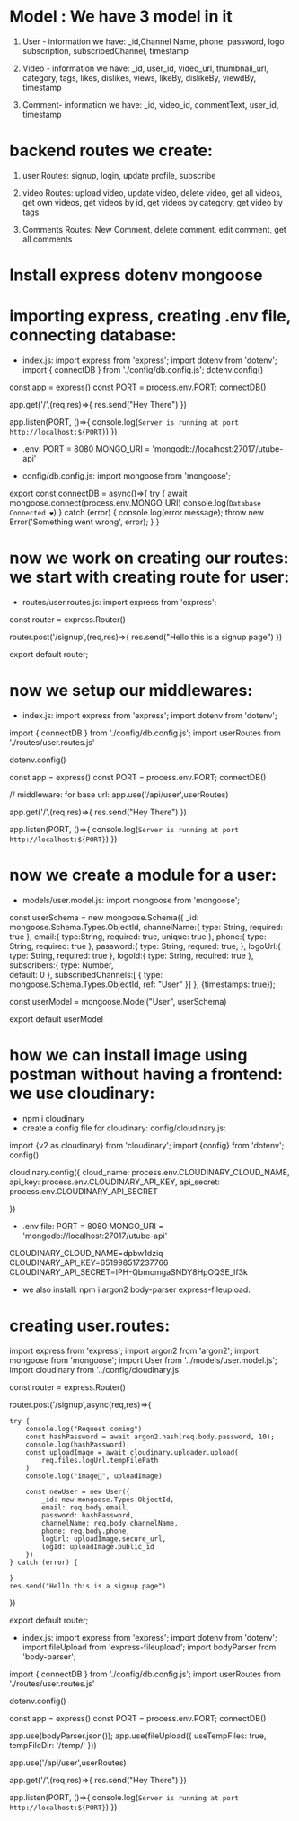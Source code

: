 # Model : We have 3 model in it
1) User - information we have: _id,Channel Name, phone, password, logo subscription, subscribedChannel, timestamp

2) Video - information we have: _id, user_id, video_url, thumbnail_url, category, tags, likes, dislikes, views, likeBy, dislikeBy, viewdBy, timestamp

3) Comment- information we have: _id, video_id, commentText, user_id, timestamp

# backend routes we create:

1) user Routes: signup, login, update profile, subscribe

2) video Routes: upload video, update video, delete video, get all videos, get own videos, get videos by id, get videos by category, get video by tags

3) Comments Routes: New Comment, delete comment, edit comment, get all comments

# Install express dotenv mongoose


# importing express, creating .env file, connecting database:

- index.js:
import express from 'express';
import dotenv from 'dotenv';
import { connectDB } from './config/db.config.js';
dotenv.config()

const app = express()
const PORT = process.env.PORT;
connectDB()

app.get('/',(req,res)=>{
    res.send("Hey There")
})

app.listen(PORT, ()=>{
    console.log(`Server is running at port http://localhost:${PORT}`)
})

- .env:
PORT = 8080
MONGO_URI = 'mongodb://localhost:27017/utube-api'

- config/db.config.js:
import mongoose from 'mongoose';

export const connectDB = async()=>{
    try {
        await mongoose.connect(process.env.MONGO_URI)
        console.log(`Database Connected ❤️`)
    } catch (error) {
        console.log(error.message);
        throw new Error('Something went wrong', error);
    }
}

# now we work on creating our routes: we start with creating route for user:

- routes/user.routes.js:
import express from 'express';

const router = express.Router()

router.post('/signup',(req,res)=>{
    res.send("Hello this is a signup page")
})

export default router;

# now we setup our middlewares:

- index.js:
import express from 'express';
import dotenv from 'dotenv';

import { connectDB } from './config/db.config.js';
import userRoutes from './routes/user.routes.js'


dotenv.config()

const app = express()
const PORT = process.env.PORT;
connectDB()

// middleware: for base url:
app.use('/api/user',userRoutes)

app.get('/',(req,res)=>{
    res.send("Hey There")
})


app.listen(PORT, ()=>{
    console.log(`Server is running at port http://localhost:${PORT}`)
})

# now we create a module for a user:

- models/user.model.js:
import mongoose from 'mongoose';

const userSchema = new mongoose.Schema({
    _id: mongoose.Schema.Types.ObjectId,
    channelName:{
        type: String,
        required: true
    },
    email:{
        type:String,
        required: true,
        unique: true
    },
    phone:{
        type: String,
        required: true
    },
    password:{
        type: String,
        requred: true,
    },
    logoUrl:{
        type: String,
        required: true
    },
    logoId:{
        type: String,
        required: true
    }, 
    subscribers:{
        type: Number,  
        default: 0
    },
    subscribedChannels:[
        {
        type: mongoose.Schema.Types.ObjectId, 
        ref: "User"
    }]
}, {timestamps: true});

const userModel = mongoose.Model("User", userSchema)

export default userModel

# how we can install image using postman without having a frontend: we use cloudinary:

- npm i cloudinary 
- create a config file for cloudinary: config/cloudinary.js:

import {v2 as cloudinary} from 'cloudinary';
import {config} from 'dotenv';
config()

cloudinary.config({
    cloud_name: process.env.CLOUDINARY_CLOUD_NAME,
    api_key: process.env.CLOUDINARY_API_KEY,
    api_secret: process.env.CLOUDINARY_API_SECRET

})

- .env file:
PORT = 8080
MONGO_URI = 'mongodb://localhost:27017/utube-api'

CLOUDINARY_CLOUD_NAME=dpbw1dziq
CLOUDINARY_API_KEY=651998517237766
CLOUDINARY_API_SECRET=IPH-QbmomgaSNDY8HpOQSE_If3k

- we also install: npm i argon2 body-parser express-fileupload:

# creating user.routes:
import express from 'express';
import argon2 from 'argon2';
import mongoose from 'mongoose';
import User from '../models/user.model.js';
import cloudinary from '../config/cloudinary.js'

const router = express.Router()

router.post('/signup',async(req,res)=>{

    try {
        console.log("Request coming")
        const hashPassword = await argon2.hash(req.body.password, 10);
        console.log(hashPassword);
        const uploadImage = await cloudinary.uploader.upload(
            req.files.logUrl.tempFilePath
        )
        console.log("image🫳", uploadImage)

        const newUser = new User({
            _id: new mongoose.Types.ObjectId,
            email: req.body.email,
            password: hashPassword,
            channelName: req.body.channelName,
            phone: req.body.phone,
            logUrl: uploadImage.secure_url,
            logId: uploadImage.public_id
        })
    } catch (error) {
        
    }
    res.send("Hello this is a signup page")
})

export default router;

- index.js:
import express from 'express';
import dotenv from 'dotenv';
import fileUpload from 'express-fileupload';
import bodyParser from 'body-parser';

import { connectDB } from './config/db.config.js';
import userRoutes from './routes/user.routes.js'


dotenv.config()

const app = express()
const PORT = process.env.PORT;
connectDB()

app.use(bodyParser.json());
app.use(fileUpload({
    useTempFiles: true,
    tempFileDir: '/temp/'
}))

app.use('/api/user',userRoutes)

app.get('/',(req,res)=>{
    res.send("Hey There")
})


app.listen(PORT, ()=>{
    console.log(`Server is running at port http://localhost:${PORT}`)
})

# 